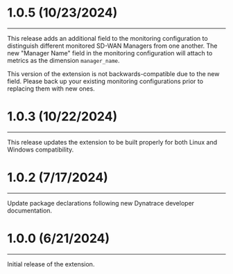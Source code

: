 # 1.0.5 (10/23/2024)
---
This release adds an additional field to the monitoring configuration to distinguish different monitored SD-WAN Managers from one another.
The new "Manager Name" field in the monitoring configuration will attach to metrics as the dimension `manager_name`.

This version of the extension is not backwards-compatible due to the new field. Please back up your existing monitoring configurations
prior to replacing them with new ones.


# 1.0.3 (10/22/2024)
---
This release updates the extension to be built properly for both Linux and Windows compatibility.


# 1.0.2 (7/17/2024)
---
Update package declarations following new Dynatrace developer documentation.


# 1.0.0 (6/21/2024)
---
Initial release of the extension.
